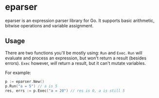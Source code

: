 # eparser
eparser is an expression parser library for Go. It supports basic arithmetic,
bitwise operations and variable assignment.


## Usage
There are two functions you'll be mostly using: `Run` and `Exec`. `Run` will
evaluate and process an expression, but won't return a result (besides errors).
`Exec` however, _will_ return a result, but it can't mutate variables.

For example:
```go
p := eparser.New()
p.Run("a = 5") // a is 5
res, errs := p.Exec("a = 20") // res is 0, a is still 5
```
